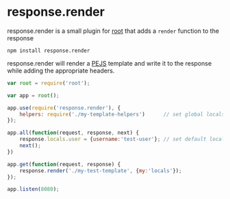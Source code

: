 # response.render

response.render is a small plugin for [root](https://github.com/mafintosh/root) that adds a `render` function to the response

	npm install response.render

response.render will render a [PEJS](https://github.com/gett/pejs) template and write it to the response while adding the appropriate headers.

``` js
var root = require('root');

var app = root();

app.use(require('response.render'), {
	helpers: require('./my-template-helpers')      // set global locals (like some helpers)
});

app.all(function(request, response, next) {
	response.locals.user = {username:'test-user'}; // set default locals
	next();
})

app.get(function(request, response) {
	response.render('./my-test-template', {my:'locals'});
});

app.listen(8080);
```

